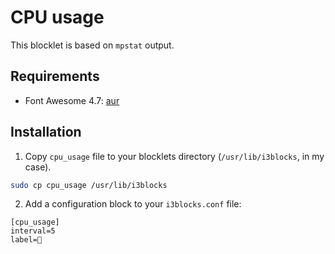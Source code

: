 # CPU usage

This blocklet is based on `mpstat` output.

## Requirements

* Font Awesome 4.7: [aur](https://aur.archlinux.org/packages/ttf-font-awesome-4/)

## Installation

1. Copy `cpu_usage` file to your blocklets directory (`/usr/lib/i3blocks`, in my case).

```bash
sudo cp cpu_usage /usr/lib/i3blocks
```

2. Add a configuration block to your `i3blocks.conf` file:

```
[cpu_usage]
interval=5
label=
```
